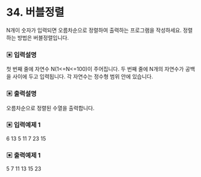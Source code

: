 # 34. 버블정렬

N개이 숫자가 입력되면 오름차순으로 정렬하여 출력하는 프로그램을 작성하세요.
정렬하는 방법은 버블정렬입니다.

### ▣ 입력설명

첫 번째 줄에 자연수 N(1<=N<=100)이 주어집니다.
두 번째 줄에 N개의 자연수가 공백을 사이에 두고 입력됩니다. 각 자연수는 정수형 범위 안에 있습니다. 

### ▣ 출력설명

오름차순으로 정렬된 수열을 출력합니다.

### ▣ 입력예제 1 

6
13 5 11 7 23 15

### ▣ 출력예제 1

5 7 11 13 15 23
